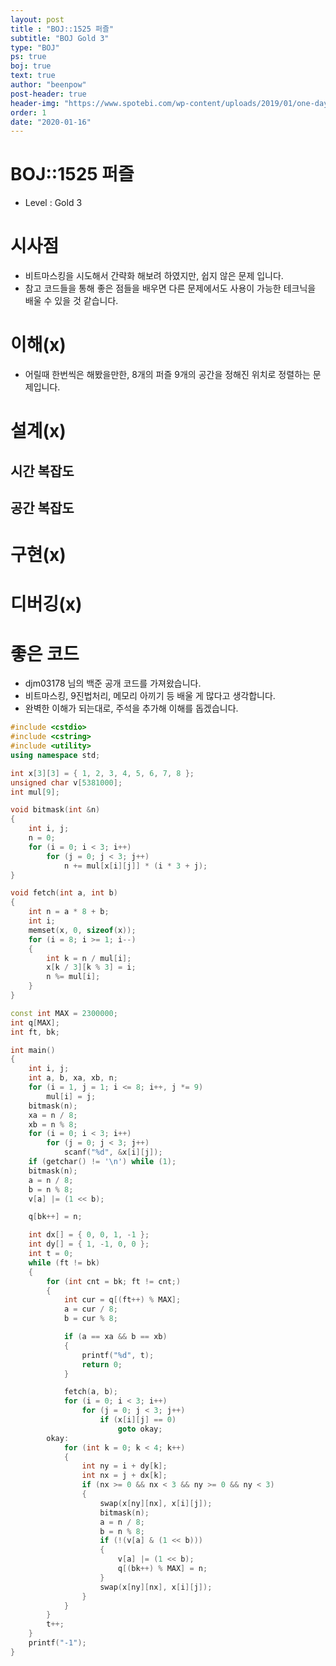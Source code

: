 ```yaml
---
layout: post
title : "BOJ::1525 퍼즐"
subtitle: "BOJ Gold 3"
type: "BOJ"
ps: true
boj: true
text: true
author: "beenpow"
post-header: true
header-img: "https://www.spotebi.com/wp-content/uploads/2019/01/one-day-day-one-workout-motivation-spotebi.jpg"
order: 1
date: "2020-01-16"
---
```


# BOJ::1525 퍼즐
[BOJ]:<https://www.acmicpc.net/problem/1525>
- Level : Gold 3

# 시사점

- 비트마스킹을 시도해서 간략화 해보려 하였지만, 쉽지 않은 문제 입니다.
- 참고 코드들을 통해 좋은 점들을 배우면 다른 문제에서도 사용이 가능한 테크닉을 배울 수 있을 것
  같습니다.

# 이해(x)

- 어릴때 한번씩은 해봤을만한, 8개의 퍼즐 9개의 공간을 정해진 위치로 정렬하는 문제입니다.

# 설계(x)

## 시간 복잡도

## 공간 복잡도

# 구현(x)

# 디버깅(x)

# 좋은 코드

- djm03178 님의 백준 공개 코드를 가져왔습니다.
- 비트마스킹, 9진법처리, 메모리 아끼기 등 배울 게 많다고 생각합니다.
- 완벽한 이해가 되는대로, 주석을 추가해 이해를 돕겠습니다.

```cpp
#include <cstdio>
#include <cstring>
#include <utility>
using namespace std;

int x[3][3] = { 1, 2, 3, 4, 5, 6, 7, 8 };
unsigned char v[5381000];
int mul[9];

void bitmask(int &n)
{
    int i, j;
    n = 0;
    for (i = 0; i < 3; i++)
        for (j = 0; j < 3; j++)
            n += mul[x[i][j]] * (i * 3 + j);
}

void fetch(int a, int b)
{
    int n = a * 8 + b;
    int i;
    memset(x, 0, sizeof(x));
    for (i = 8; i >= 1; i--)
    {
        int k = n / mul[i];
        x[k / 3][k % 3] = i;
        n %= mul[i];
    }
}

const int MAX = 2300000;
int q[MAX];
int ft, bk;

int main()
{
    int i, j;
    int a, b, xa, xb, n;
    for (i = 1, j = 1; i <= 8; i++, j *= 9)
        mul[i] = j;
    bitmask(n);
    xa = n / 8;
    xb = n % 8;
    for (i = 0; i < 3; i++)
        for (j = 0; j < 3; j++)
            scanf("%d", &x[i][j]);
    if (getchar() != '\n') while (1);
    bitmask(n);
    a = n / 8;
    b = n % 8;
    v[a] |= (1 << b);

    q[bk++] = n;

    int dx[] = { 0, 0, 1, -1 };
    int dy[] = { 1, -1, 0, 0 };
    int t = 0;
    while (ft != bk)
    {
        for (int cnt = bk; ft != cnt;)
        {
            int cur = q[(ft++) % MAX];
            a = cur / 8;
            b = cur % 8;

            if (a == xa && b == xb)
            {
                printf("%d", t);
                return 0;
            }

            fetch(a, b);
            for (i = 0; i < 3; i++)
                for (j = 0; j < 3; j++)
                    if (x[i][j] == 0)
                        goto okay;
        okay:
            for (int k = 0; k < 4; k++)
            {
                int ny = i + dy[k];
                int nx = j + dx[k];
                if (nx >= 0 && nx < 3 && ny >= 0 && ny < 3)
                {
                    swap(x[ny][nx], x[i][j]);
                    bitmask(n);
                    a = n / 8;
                    b = n % 8;
                    if (!(v[a] & (1 << b)))
                    {
                        v[a] |= (1 << b);
                        q[(bk++) % MAX] = n;
                    }
                    swap(x[ny][nx], x[i][j]);
                }
            }
        }
        t++;
    }
    printf("-1");
}

```
